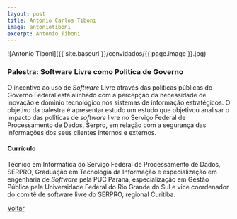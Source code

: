 ```yaml
---
layout: post
title: Antonio Carlos Tiboni
image: antoniotiboni
excerpt: Antonio Tiboni
---
```

![Antonio Tiboni]({{ site.baseurl }}/convidados/{{ page.image }}.jpg)

### Palestra: Software Livre como Politica de Governo

O incentivo ao uso de _Software_ Livre através das politicas públicas do Governo Federal está alinhado com a percepção da necessidade de inovação e domí­nio tecnológico nos sistemas de informação estratégicos. O objetivo da palestra é  apresentar estudo um estudo que objetivou analisar o impacto das polí­ticas de _software_ livre no Serviço Federal de Processamento de Dados, Serpro,  em relação com a segurança das informações dos seus clientes internos e externos.

#### Currículo

Técnico em Informática do Serviço Federal de Processamento de Dados, SERPRO, Graduação em Tecnologia da Informação e especialização em engenharia de _Software_ pela PUC Paraná, especialização em Gestão Pública pela Universidade Federal do Rio Grande do Sul e vice coordenador do comitê de software livre do SERPRO, regional Curitiba.

<a href="{{ site.baseurl }}/index.html">Voltar</a>

